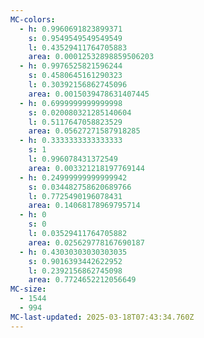 ```yaml
---
MC-colors:
  - h: 0.9960691823899371
    s: 0.9549549549549549
    l: 0.43529411764705883
    area: 0.00012532898859506203
  - h: 0.9976525821596244
    s: 0.4580645161290323
    l: 0.30392156862745096
    area: 0.0015039478631407445
  - h: 0.6999999999999998
    s: 0.020080321285140604
    l: 0.5117647058823529
    area: 0.05627271587918285
  - h: 0.3333333333333333
    s: 1
    l: 0.996078431372549
    area: 0.003321218197769144
  - h: 0.24999999999999942
    s: 0.034482758620689766
    l: 0.7725490196078431
    area: 0.14068178969795714
  - h: 0
    s: 0
    l: 0.03529411764705882
    area: 0.025629778167690187
  - h: 0.43030303030303035
    s: 0.9016393442622952
    l: 0.2392156862745098
    area: 0.7724652212056649
MC-size:
  - 1544
  - 994
MC-last-updated: 2025-03-18T07:43:34.760Z
---
```

